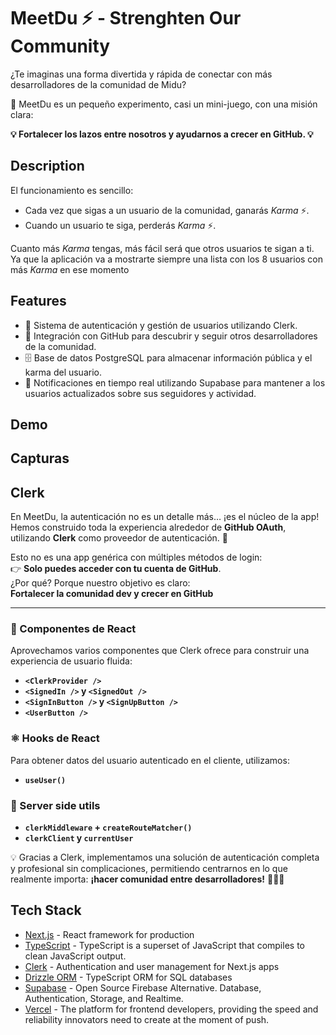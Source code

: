 # MeetDu ⚡ - Strenghten Our Community

¿Te imaginas una forma divertida y rápida de conectar con más desarrolladores de la comunidad de Midu?

🚀 MeetDu es un pequeño experimento, casi un mini-juego, con una misión clara:

**💡 Fortalecer los lazos entre nosotros y ayudarnos a crecer en GitHub. 💡**

## Description

El funcionamiento es sencillo:

- Cada vez que sigas a un usuario de la comunidad, ganarás _Karma_ ⚡.
- Cuando un usuario te siga, perderás _Karma_ ⚡.

Cuanto más _Karma_ tengas, más fácil será que otros usuarios te sigan a ti. Ya que la aplicación va a mostrarte siempre una lista con los 8 usuarios con más _Karma_ en ese momento

## Features

- 🔐 Sistema de autenticación y gestión de usuarios utilizando Clerk.
- 👀 Integración con GitHub para descubrir y seguir otros desarrolladores de la comunidad.
- 🗄️ Base de datos PostgreSQL para almacenar información pública y el karma del usuario.
- 🔔 Notificaciones en tiempo real utilizando Supabase para mantener a los usuarios actualizados sobre sus seguidores y actividad.

## Demo

## Capturas

## Clerk

En MeetDu, la autenticación no es un detalle más… ¡es el núcleo de la app!  
Hemos construido toda la experiencia alrededor de **GitHub OAuth**, utilizando **Clerk** como proveedor de autenticación. 🔐

Esto no es una app genérica con múltiples métodos de login:  
👉 **Solo puedes acceder con tu cuenta de GitHub**.  
¿Por qué? Porque nuestro objetivo es claro:  
**Fortalecer la comunidad dev y crecer en GitHub**

---

### 🧩 Componentes de React

Aprovechamos varios componentes que Clerk ofrece para construir una experiencia de usuario fluida:

- **`<ClerkProvider />`**
- **`<SignedIn />` y `<SignedOut />`**
- **`<SignInButton />` y `<SignUpButton />`**
- **`<UserButton />`**

### ⚛️ Hooks de React

Para obtener datos del usuario autenticado en el cliente, utilizamos:

- **`useUser()`**

### 🔐 Server side utils

- **`clerkMiddleware` + `createRouteMatcher()`**
- **`clerkClient` y `currentUser`**

💡 Gracias a Clerk, implementamos una solución de autenticación completa y profesional sin complicaciones, permitiendo centrarnos en lo que realmente importa: **¡hacer comunidad entre desarrolladores!** 🧑‍💻🚀

## Tech Stack

- [Next.js](https://nextjs.org/) - React framework for production
- [TypeScript](https://www.typescriptlang.org/) - TypeScript is a superset of JavaScript that compiles to clean JavaScript output.
- [Clerk](https://clerk.dev/) - Authentication and user management for Next.js apps
- [Drizzle ORM](https://orm.drizzle.team/) - TypeScript ORM for SQL databases
- [Supabase](https://supabase.com/) - Open Source Firebase Alternative. Database, Authentication, Storage, and Realtime.
- [Vercel](https://vercel.com/) - The platform for frontend developers, providing the speed and reliability innovators need to create at the moment of push.

